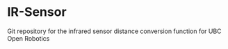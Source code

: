 # IR-Sensor
Git repository for the infrared sensor distance conversion function for UBC Open Robotics
